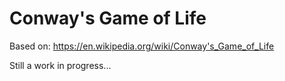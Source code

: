 # Conway's Game of Life
Based on: https://en.wikipedia.org/wiki/Conway's_Game_of_Life

Still a work in progress...
